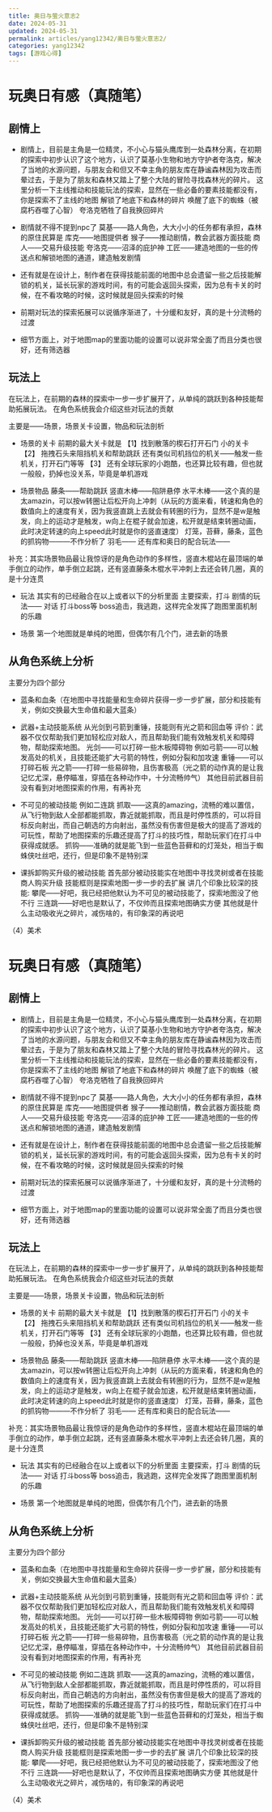 ```yaml
---
title: 奥日与萤火意志2
date: 2024-05-31
updated: 2024-05-31
permalink: articles/yang12342/奥日与萤火意志2/
categories: yang12342
tags: [游戏心得]
---
```

<!-- More -->

# 玩奥日有感（真随笔）


## 剧情上
- 剧情上，目前是主角是一位精灵，不小心与猫头鹰库到一处森林分离，在初期的探索中初步认识了这个地方，认识了莫基小生物和地方守护者夸洛克，解决了当地的水源问题，与朋友会和但又不幸主角的朋友库在静谧森林因为攻击而晕过去，于是为了朋友和森林又踏上了整个大陆的冒险寻找森林光的碎片。
这里分析一下主线推动和技能玩法的探索，显然在一些必备的要素技能都没有，你是探索不了主线的地图
解锁了地底下和森林的碎片
唤醒了底下的蜘蛛（被腐朽吞噬了心智）
夸洛克牺牲了自我换回碎片

- 剧情就不得不提到npc了
莫基——路人角色，大大小小的任务都有承担，森林的原住民算是
库克——地图提供者
猴子——推动剧情，教会武器方面技能
商人——交易升级技能
夸洛克——沼泽的庇护神
工匠——建造地图的一些的传送点和解锁地图的通道，建造触发剧情


- 还有就是在设计上，制作者在获得技能前面的地图中总会遗留一些之后技能解锁的机关，延长玩家的游戏时间，有的可能会返回头探索，因为总有卡关的时候，在不看攻略的时候，这时候就是回头探索的时候


- 前期对玩法的探索拓展可以说循序渐进了，十分缓和友好，真的是十分流畅的过渡


- 细节方面上，对于地图map的里面功能的设置可以说非常全面了而且分类也很好，还有筛选器


## 玩法上
在玩法上，在前期的森林的探索中一步一步扩展开了，从单纯的跳跃到各种技能帮助拓展玩法。
在角色系统我会介绍这些对玩法的贡献

主要是——场景，场景关卡设置，物品和玩法剖析
- 场景的关卡
前期的最大关卡就是
【1】找到散落的楔石打开石门
小的关卡
【2】
拖拽石头来阻挡机关和帮助跳跃
还有类似司机挡位的机关——触发一些机关，打开石门等等
【3】
还有全球玩家的小跑酷，也还算比较有趣，但也就一般般，扔掉也没关系，毕竟是单机游戏

- 场景物品
藤条——帮助跳跃
竖直木棒——陷阱悬停
水平木棒——这个真的是太amazin，可以按w转圈让后松开向上冲刺（从玩的方面来看，转速和角色的数值向上的速度有关，因为我竖直跳上去就会有转圈的行为，显然不是w是触发，向上的运动才是触发，w向上在棍子就会加速，松开就是结束转圈动画，此时决定转速的向上speed此时就是你的竖直速度）
灯笼，苔藓，藤条，蓝色的抓钩物———不作分析了
羽毛——
还有库和奥日的配合玩法——

补充：其实场景物品最让我惊讶的是角色动作的多样性，竖直木棍站在最顶端的单手倒立的动作，单手倒立起跳，还有竖直藤条木棍水平冲刺上去还会转几圈，真的是十分连贯




- 玩法
其实有的已经融合在以上或者以下的分析里面
主要探索，打斗
剧情的玩法——
对话
打斗boss等
boss追击，我逃跑，这样完全发挥了跑图里面机制的乐趣

- 场景
第一个地图就是单纯的地图，但偶尔有几个门，进去新的场景

## 从角色系统上分析
主要分为四个部分

- 蓝条和血条（在地图中寻找能量和生命碎片获得一步一步扩展，部分和技能有关，例如交换最大生命值和最大蓝条）

- 武器+主动技能系统
从光剑到弓箭到重锤，技能则有光之箭和回血等
评价：武器不仅仅帮助我们更加轻松应对敌人，而且帮助我们能有效触发机关和障碍物，帮助探索地图。
光剑——可以打碎一些木板障碍物
例如弓箭——可以触发高处的机关，且技能还能扩大弓箭的特性，例如分裂和加攻速
重锤——可以打碎石板
光之箭——打碎一些易碎物，且伤害极高（光之箭的动作真的是让我记忆尤深，悬停瞄准，穿插在各种动作中，十分流畅帅气）
其他目前武器目前没有看到对地图探索的作用，有再补充


- 不可见的被动技能
例如二连跳
抓取——这真的amazing，流畅的难以置信，从飞行物到敌人全部都能抓取，靠近就能抓取，而且是时停性质的，可以将目标反向射出，而自己朝选的方向射出，虽然没有伤害但是极大的提高了游戏的可玩性，帮助了地图探索的乐趣还提高了打斗的技巧性，帮助玩家们在打斗中获得成就感。
抓钩——准确的就是能飞到一些蓝色苔藓和的灯笼处，相当于蜘蛛侠吐丝吧，还行，但是印象不是特别深


- 课拆卸购买升级的被动技能
首先部分被动技能实在地图中寻找灵树或者在技能商人购买升级
技能框则是探索地图一步一步的去扩展
讲几个印象比较深的技能:
攀爬——好吧，我已经把他默认为不可见的被动技能了，探索地图没了他不行
三连跳——好吧也是默认了，不仅帅而且探索地图确实方便
其他就是什么主动吸收光之碎片，减伤啥的，有印象深的再说吧


（4）美术



<div style="text-align:center">
</div>
<!-- More -->

# 玩奥日有感（真随笔）


## 剧情上
- 剧情上，目前是主角是一位精灵，不小心与猫头鹰库到一处森林分离，在初期的探索中初步认识了这个地方，认识了莫基小生物和地方守护者夸洛克，解决了当地的水源问题，与朋友会和但又不幸主角的朋友库在静谧森林因为攻击而晕过去，于是为了朋友和森林又踏上了整个大陆的冒险寻找森林光的碎片。
这里分析一下主线推动和技能玩法的探索，显然在一些必备的要素技能都没有，你是探索不了主线的地图
解锁了地底下和森林的碎片
唤醒了底下的蜘蛛（被腐朽吞噬了心智）
夸洛克牺牲了自我换回碎片

- 剧情就不得不提到npc了
莫基——路人角色，大大小小的任务都有承担，森林的原住民算是
库克——地图提供者
猴子——推动剧情，教会武器方面技能
商人——交易升级技能
夸洛克——沼泽的庇护神
工匠——建造地图的一些的传送点和解锁地图的通道，建造触发剧情


- 还有就是在设计上，制作者在获得技能前面的地图中总会遗留一些之后技能解锁的机关，延长玩家的游戏时间，有的可能会返回头探索，因为总有卡关的时候，在不看攻略的时候，这时候就是回头探索的时候


- 前期对玩法的探索拓展可以说循序渐进了，十分缓和友好，真的是十分流畅的过渡


- 细节方面上，对于地图map的里面功能的设置可以说非常全面了而且分类也很好，还有筛选器


## 玩法上
在玩法上，在前期的森林的探索中一步一步扩展开了，从单纯的跳跃到各种技能帮助拓展玩法。
在角色系统我会介绍这些对玩法的贡献

主要是——场景，场景关卡设置，物品和玩法剖析
- 场景的关卡
前期的最大关卡就是
【1】找到散落的楔石打开石门
小的关卡
【2】
拖拽石头来阻挡机关和帮助跳跃
还有类似司机挡位的机关——触发一些机关，打开石门等等
【3】
还有全球玩家的小跑酷，也还算比较有趣，但也就一般般，扔掉也没关系，毕竟是单机游戏

- 场景物品
藤条——帮助跳跃
竖直木棒——陷阱悬停
水平木棒——这个真的是太amazin，可以按w转圈让后松开向上冲刺（从玩的方面来看，转速和角色的数值向上的速度有关，因为我竖直跳上去就会有转圈的行为，显然不是w是触发，向上的运动才是触发，w向上在棍子就会加速，松开就是结束转圈动画，此时决定转速的向上speed此时就是你的竖直速度）
灯笼，苔藓，藤条，蓝色的抓钩物———不作分析了
羽毛——
还有库和奥日的配合玩法——

补充：其实场景物品最让我惊讶的是角色动作的多样性，竖直木棍站在最顶端的单手倒立的动作，单手倒立起跳，还有竖直藤条木棍水平冲刺上去还会转几圈，真的是十分连贯




- 玩法
其实有的已经融合在以上或者以下的分析里面
主要探索，打斗
剧情的玩法——
对话
打斗boss等
boss追击，我逃跑，这样完全发挥了跑图里面机制的乐趣

- 场景
第一个地图就是单纯的地图，但偶尔有几个门，进去新的场景

## 从角色系统上分析
主要分为四个部分

- 蓝条和血条（在地图中寻找能量和生命碎片获得一步一步扩展，部分和技能有关，例如交换最大生命值和最大蓝条）

- 武器+主动技能系统
从光剑到弓箭到重锤，技能则有光之箭和回血等
评价：武器不仅仅帮助我们更加轻松应对敌人，而且帮助我们能有效触发机关和障碍物，帮助探索地图。
光剑——可以打碎一些木板障碍物
例如弓箭——可以触发高处的机关，且技能还能扩大弓箭的特性，例如分裂和加攻速
重锤——可以打碎石板
光之箭——打碎一些易碎物，且伤害极高（光之箭的动作真的是让我记忆尤深，悬停瞄准，穿插在各种动作中，十分流畅帅气）
其他目前武器目前没有看到对地图探索的作用，有再补充


- 不可见的被动技能
例如二连跳
抓取——这真的amazing，流畅的难以置信，从飞行物到敌人全部都能抓取，靠近就能抓取，而且是时停性质的，可以将目标反向射出，而自己朝选的方向射出，虽然没有伤害但是极大的提高了游戏的可玩性，帮助了地图探索的乐趣还提高了打斗的技巧性，帮助玩家们在打斗中获得成就感。
抓钩——准确的就是能飞到一些蓝色苔藓和的灯笼处，相当于蜘蛛侠吐丝吧，还行，但是印象不是特别深


- 课拆卸购买升级的被动技能
首先部分被动技能实在地图中寻找灵树或者在技能商人购买升级
技能框则是探索地图一步一步的去扩展
讲几个印象比较深的技能:
攀爬——好吧，我已经把他默认为不可见的被动技能了，探索地图没了他不行
三连跳——好吧也是默认了，不仅帅而且探索地图确实方便
其他就是什么主动吸收光之碎片，减伤啥的，有印象深的再说吧


（4）美术



<div style="text-align:center">
</div>
